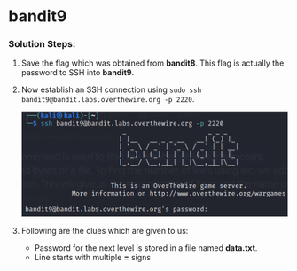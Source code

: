 # bandit9

### Solution Steps:

1. Save the flag which was obtained from **bandit8**. This flag is actually the password to SSH into **bandit9**.
2. Now establish an SSH connection using `sudo ssh bandit9@bandit.labs.overthewire.org -p 2220`.
   
   !["bandit9-ssh"](bandit9-ssh.png)

3. Following are the clues which are given to us:
   * Password for the next level is stored in a file named **data.txt**.
   * Line starts with multiple **=** signs



